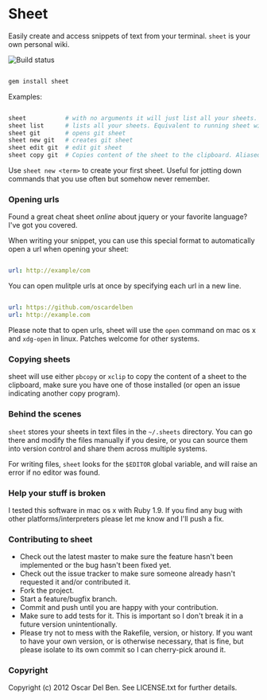 # Sheet

Easily create and access snippets of text from your terminal. `sheet` is
your own personal wiki.

![Build status](https://secure.travis-ci.org/oscardelben/sheet.png)

```bash

gem install sheet
```

Examples:

```bash

sheet           # with no arguments it will just list all your sheets.
sheet list      # lists all your sheets. Equivalent to running sheet with no arguments. Aliased to sheet ls.
sheet git       # opens git sheet
sheet new git   # creates git sheet
sheet edit git  # edit git sheet
sheet copy git  # Copies content of the sheet to the clipboard. Aliased to sheet cp
```

Use `sheet new <term>` to create your first sheet. Useful for jotting
down commands that you use often but somehow never remember.

### Opening urls

Found a great cheat sheet *online* about jquery or your favorite
language? I've got you covered.

When writing your snippet, you can use this special format to
automatically open a url when opening your sheet:

```yaml

url: http://example/com
```

You can open mulitple urls at once by specifying each url in a new line.

```yaml

url: https://github.com/oscardelben
url: http://example.com
```

Please note that to open urls, sheet will use the `open` command on mac
os x and `xdg-open` in linux. Patches welcome for other systems.

### Copying sheets

sheet will use either `pbcopy` or `xclip` to copy the content of a sheet
to the clipboard, make sure you have one of those installed (or open an
issue indicating another copy program).

### Behind the scenes

`sheet` stores your sheets in text files in the
`~/.sheets` directory. You can go there and modify the files manually if you desire,
or you can source them into version control and share them across
multiple systems.

For writing files, `sheet` looks for the `$EDITOR` global variable, and
will raise an error if no editor was found.

### Help your stuff is broken

I tested this software in mac os x with Ruby 1.9. If you find any bug
with other platforms/interpreters please let me know and I'll push a
fix.

### Contributing to sheet

* Check out the latest master to make sure the feature hasn't been implemented or the bug hasn't been fixed yet.
* Check out the issue tracker to make sure someone already hasn't requested it and/or contributed it.
* Fork the project.
* Start a feature/bugfix branch.
* Commit and push until you are happy with your contribution.
* Make sure to add tests for it. This is important so I don't break it in a future version unintentionally.
* Please try not to mess with the Rakefile, version, or history. If you want to have your own version, or is otherwise necessary, that is fine, but please isolate to its own commit so I can cherry-pick around it.

### Copyright

Copyright (c) 2012 Oscar Del Ben. See LICENSE.txt for
further details.

